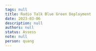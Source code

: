 ```yaml
---
tags: null
title: Radio Talk Blue Green Deployment
date: 2023-03-06
description: null
authors: null
status: Assess
note: null
person: quang
---
```



